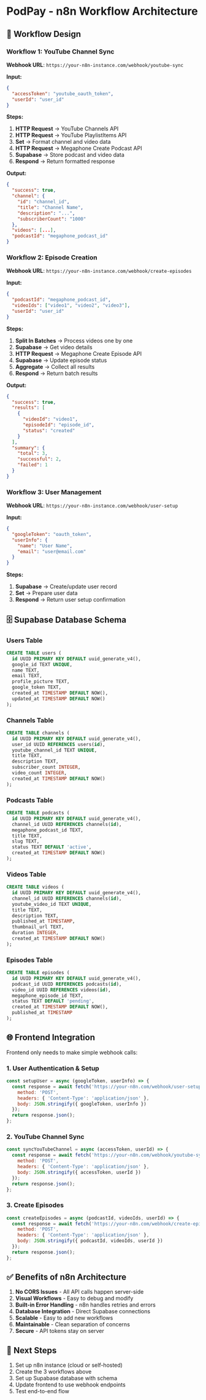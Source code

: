 # PodPay - n8n Workflow Architecture

## 🔄 **Workflow Design**

### **Workflow 1: YouTube Channel Sync**
**Webhook URL**: `https://your-n8n-instance.com/webhook/youtube-sync`

**Input:**
```json
{
  "accessToken": "youtube_oauth_token",
  "userId": "user_id"
}
```

**Steps:**
1. **HTTP Request** → YouTube Channels API
2. **HTTP Request** → YouTube PlaylistItems API  
3. **Set** → Format channel and video data
4. **HTTP Request** → Megaphone Create Podcast API
5. **Supabase** → Store podcast and video data
6. **Respond** → Return formatted response

**Output:**
```json
{
  "success": true,
  "channel": {
    "id": "channel_id",
    "title": "Channel Name", 
    "description": "...",
    "subscriberCount": "1000"
  },
  "videos": [...],
  "podcastId": "megaphone_podcast_id"
}
```

### **Workflow 2: Episode Creation**
**Webhook URL**: `https://your-n8n-instance.com/webhook/create-episodes`

**Input:**
```json
{
  "podcastId": "megaphone_podcast_id",
  "videoIds": ["video1", "video2", "video3"],
  "userId": "user_id"
}
```

**Steps:**
1. **Split In Batches** → Process videos one by one
2. **Supabase** → Get video details
3. **HTTP Request** → Megaphone Create Episode API
4. **Supabase** → Update episode status
5. **Aggregate** → Collect all results
6. **Respond** → Return batch results

**Output:**
```json
{
  "success": true,
  "results": [
    {
      "videoId": "video1",
      "episodeId": "episode_id",
      "status": "created"
    }
  ],
  "summary": {
    "total": 3,
    "successful": 2,
    "failed": 1
  }
}
```

### **Workflow 3: User Management**
**Webhook URL**: `https://your-n8n-instance.com/webhook/user-setup`

**Input:**
```json
{
  "googleToken": "oauth_token",
  "userInfo": {
    "name": "User Name",
    "email": "user@email.com"
  }
}
```

**Steps:**
1. **Supabase** → Create/update user record
2. **Set** → Prepare user data
3. **Respond** → Return user setup confirmation

## 🗄️ **Supabase Database Schema**

### **Users Table**
```sql
CREATE TABLE users (
  id UUID PRIMARY KEY DEFAULT uuid_generate_v4(),
  google_id TEXT UNIQUE,
  name TEXT,
  email TEXT,
  profile_picture TEXT,
  google_token TEXT,
  created_at TIMESTAMP DEFAULT NOW(),
  updated_at TIMESTAMP DEFAULT NOW()
);
```

### **Channels Table**
```sql
CREATE TABLE channels (
  id UUID PRIMARY KEY DEFAULT uuid_generate_v4(),
  user_id UUID REFERENCES users(id),
  youtube_channel_id TEXT UNIQUE,
  title TEXT,
  description TEXT,
  subscriber_count INTEGER,
  video_count INTEGER,
  created_at TIMESTAMP DEFAULT NOW()
);
```

### **Podcasts Table**
```sql
CREATE TABLE podcasts (
  id UUID PRIMARY KEY DEFAULT uuid_generate_v4(),
  channel_id UUID REFERENCES channels(id),
  megaphone_podcast_id TEXT,
  title TEXT,
  slug TEXT,
  status TEXT DEFAULT 'active',
  created_at TIMESTAMP DEFAULT NOW()
);
```

### **Videos Table**
```sql
CREATE TABLE videos (
  id UUID PRIMARY KEY DEFAULT uuid_generate_v4(),
  channel_id UUID REFERENCES channels(id),
  youtube_video_id TEXT UNIQUE,
  title TEXT,
  description TEXT,
  published_at TIMESTAMP,
  thumbnail_url TEXT,
  duration INTEGER,
  created_at TIMESTAMP DEFAULT NOW()
);
```

### **Episodes Table**
```sql
CREATE TABLE episodes (
  id UUID PRIMARY KEY DEFAULT uuid_generate_v4(),
  podcast_id UUID REFERENCES podcasts(id),
  video_id UUID REFERENCES videos(id),
  megaphone_episode_id TEXT,
  status TEXT DEFAULT 'pending',
  created_at TIMESTAMP DEFAULT NOW(),
  published_at TIMESTAMP
);
```

## 🌐 **Frontend Integration**

Frontend only needs to make simple webhook calls:

### **1. User Authentication & Setup**
```javascript
const setupUser = async (googleToken, userInfo) => {
  const response = await fetch('https://your-n8n.com/webhook/user-setup', {
    method: 'POST',
    headers: { 'Content-Type': 'application/json' },
    body: JSON.stringify({ googleToken, userInfo })
  });
  return response.json();
};
```

### **2. YouTube Channel Sync**
```javascript
const syncYouTubeChannel = async (accessToken, userId) => {
  const response = await fetch('https://your-n8n.com/webhook/youtube-sync', {
    method: 'POST',
    headers: { 'Content-Type': 'application/json' },
    body: JSON.stringify({ accessToken, userId })
  });
  return response.json();
};
```

### **3. Create Episodes**
```javascript
const createEpisodes = async (podcastId, videoIds, userId) => {
  const response = await fetch('https://your-n8n.com/webhook/create-episodes', {
    method: 'POST',
    headers: { 'Content-Type': 'application/json' },
    body: JSON.stringify({ podcastId, videoIds, userId })
  });
  return response.json();
};
```

## ✅ **Benefits of n8n Architecture**

1. **No CORS Issues** - All API calls happen server-side
2. **Visual Workflows** - Easy to debug and modify
3. **Built-in Error Handling** - n8n handles retries and errors
4. **Database Integration** - Direct Supabase connections
5. **Scalable** - Easy to add new workflows
6. **Maintainable** - Clean separation of concerns
7. **Secure** - API tokens stay on server

## 🚀 **Next Steps**

1. Set up n8n instance (cloud or self-hosted)
2. Create the 3 workflows above
3. Set up Supabase database with schema
4. Update frontend to use webhook endpoints
5. Test end-to-end flow